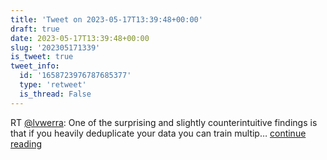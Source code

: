 ```yaml
---
title: 'Tweet on 2023-05-17T13:39:48+00:00'
draft: true
date: 2023-05-17T13:39:48+00:00
slug: '202305171339'
is_tweet: true
tweet_info:
  id: '1658723976787685377'
  type: 'retweet'
  is_thread: False
---
```




RT [@lvwerra](https://x.com/lvwerra): One of the surprising and slightly counterintuitive findings is that if you heavily deduplicate your data you can train multip… [continue reading](https://x.com/sytelus/status/1658723976787685377)

